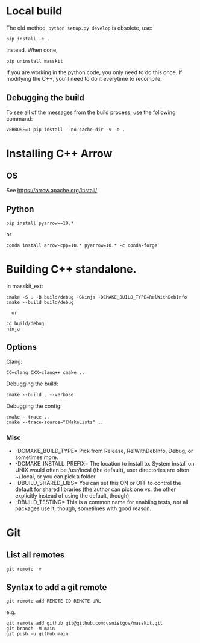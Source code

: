 # Local build

The old method, `python setup.py develop` is obsolete, use:

```pip install -e .```

instead. When done, 

```pip uninstall masskit```

If you are working in the python code, you only need to do this once. If modifying the C++, you'll need to do it everytime to recompile.

## Debugging the build

To see all of the messages from the build process, use the following command:

```VERBOSE=1 pip install --no-cache-dir -v -e .```

# Installing C++ Arrow

## OS

See https://arrow.apache.org/install/

## Python

```pip install pyarrow==10.*```

or

```conda install arrow-cpp=10.* pyarrow=10.* -c conda-forge```


# Building C++ standalone.

In masskit_ext:

```
cmake -S . -B build/debug -GNinja -DCMAKE_BUILD_TYPE=RelWithDebInfo
cmake --build build/debug

  or 

cd build/debug
ninja
```
## Options

Clang:
```
CC=clang CXX=clang++ cmake ..
```

Debugging the build:
```
cmake --build . --verbose
```

Debugging the config:
```
cmake --trace ..
cmake --trace-source="CMakeLists" ..
```


### Misc

- -DCMAKE_BUILD_TYPE= Pick from Release, RelWithDebInfo, Debug, or sometimes more.
- -DCMAKE_INSTALL_PREFIX= The location to install to. System install on UNIX would often be /usr/local (the default), user directories are often ~/.local, or you can pick a folder.
- -DBUILD_SHARED_LIBS= You can set this ON or OFF to control the default for shared libraries (the author can pick one vs. the other explicitly instead of using the default, though)
- -DBUILD_TESTING= This is a common name for enabling tests, not all packages use it, though, sometimes with good reason.


# Git

## List all remotes
```
git remote -v
```

## Syntax to add a git remote
```
git remote add REMOTE-ID REMOTE-URL
```
e.g.
```
git remote add github git@github.com:usnistgov/masskit.git
git branch -M main
git push -u github main
```